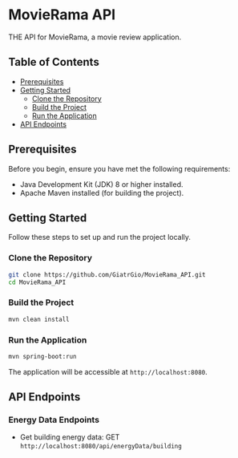 # MovieRama API

THE API for MovieRama, a movie review application.

## Table of Contents

- [Prerequisites](#prerequisites)
- [Getting Started](#getting-started)
    - [Clone the Repository](#clone-the-repository)
    - [Build the Project](#build-the-project)
    - [Run the Application](#run-the-application)
- [API Endpoints](#api-endpoints)

## Prerequisites

Before you begin, ensure you have met the following requirements:

- Java Development Kit (JDK) 8 or higher installed.
- Apache Maven installed (for building the project).

## Getting Started

Follow these steps to set up and run the project locally.

### Clone the Repository

```bash
git clone https://github.com/GiatrGio/MovieRama_API.git
cd MovieRama_API
```

### Build the Project

```bash
mvn clean install
```

### Run the Application

```bash
mvn spring-boot:run
```

The application will be accessible at `http://localhost:8080`.

## API Endpoints

### Energy Data Endpoints

- Get building energy data: GET `http://localhost:8080/api/energyData/building`
